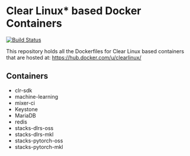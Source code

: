 Clear Linux* based Docker Containers
====================================
[![Build Status](https://travis-ci.org/clearlinux/dockerfiles.svg?branch=master)](https://travis-ci.org/clearlinux/dockerfiles)

This repository holds all the Dockerfiles for Clear Linux based containers that are hosted at:
https://hub.docker.com/u/clearlinux/

Containers
----------
- clr-sdk
- machine-learning
- mixer-ci
- Keystone
- MariaDB
- redis
- stacks-dlrs-oss
- stacks-dlrs-mkl
- stacks-pytorch-oss
- stacks-pytorch-mkl
